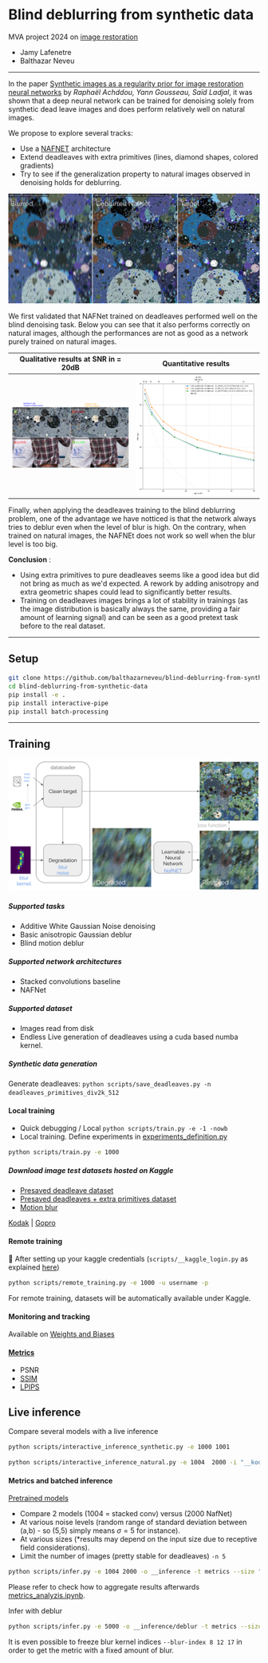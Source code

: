 # Blind deblurring from synthetic data
MVA project 2024 on [image restoration](https://delires.wp.imt.fr/)

- Jamy Lafenetre
- Balthazar Neveu

------

In the paper [Synthetic images as a regularity prior for image
restoration neural networks](https://hal.science/hal-03186499/file/papier_SSVM%20%281%29.pdf) by 
*Raphaël Achddou, Yann Gousseau, Saïd Ladjal*, it was shown that a deep neural network can be trained for denoising solely from synthetic dead leave images and does perform relatively well on natural images. 

We propose to explore several tracks:
- Use a [NAFNET](https://github.com/megvii-research/NAFNet) architecture
- Extend deadleaves with extra primitives (lines, diamond shapes, colored gradients)
- Try to see if the generalization property to natural images observed in denoising holds for deblurring. 



![](illustrations/blind_deblur_teaser_figure.png)


We first validated that NAFNet trained on deadleaves performed well on the blind denoising task. Below you can see that it also performs correctly on natural images, although the performances are not as good as a network purely trained on natural images.

| Qualitative results at SNR in = 20dB | Quantitative results
| :---: | :---: |
| ![](illustrations/deadleaves_vs_natural_with_psnr.png) | ![](illustrations/cross_val_natural.png)


Finally, when applying the deadleaves training to the blind deblurring problem, one of the advantage we have notticed is that the network always tries to deblur even when the level of blur is high. On the contrary, when trained on natural images, the NAFNEt does not work so well when the blur level is too big.

**Conclusion** : 
- Using extra primitives to pure deadleaves seems like a good idea but did not bring as much as we'd expected. A rework by adding anisotropy and extra geometric shapes could lead to significantly better results.
- Training on deadleaves images brings a lot of stability in trainings (as the image distribution is basically always the same, providing a fair amount of learning signal) and can be seen as a good pretext task before to the real dataset. 

------
## Setup

```bash
git clone https://github.com/balthazarneveu/blind-deblurring-from-synthetic-data.git
cd blind-deblurring-from-synthetic-data
pip install -e .
pip install interactive-pipe
pip install batch-processing
```





-------

## Training

![](illustrations/supervised_learning%20_framework_wide.png)

##### Supported tasks
- Additive White Gaussian Noise denoising
- Basic anisotropic Gaussian deblur
- Blind motion deblur

##### Supported network architectures
- Stacked convolutions baseline
- NAFNet 

##### Supported dataset
- Images read from disk
- Endless Live generation of deadleaves using a cuda based numba kernel.


##### Synthetic data generation

Generate deadleaves:  `python scripts/save_deadleaves.py -n  deadleaves_primitives_div2k_512`





#### Local training
- Quick debugging / Local `python scripts/train.py -e -1 -nowb`
- Local training. Define experiments in [experiments_definition.py](src/rstor/learning/experiments_definition.py)
```bash
python scripts/train.py -e 1000
```

##### Download image test datasets hosted on Kaggle


- [Presaved deadleave dataset](https://www.kaggle.com/datasets/balthazarneveu/deadleaves-div2k-512)
- [Presaved deadleaves + extra primitives dataset](https://www.kaggle.com/datasets/balthazarneveu/deadleaves-primitives-div2k-512)  
- [Motion blur](https://www.kaggle.com/datasets/balthazarneveu/motion-blur-kernels)

[Kodak](https://www.kaggle.com/datasets/sherylmehta/kodak-dataset/data) | [Gopro](https://www.kaggle.com/datasets/rahulbhalley/gopro-deblur)

#### Remote training
:key: After setting up your kaggle credentials (`scripts/__kaggle_login.py` as explained [here](https://github.com/balthazarneveu/mva_pepites?tab=readme-ov-file#remote-training))

```bash
python scripts/remote_training.py -e 1000 -u username -p
```
For remote training, datasets will be automatically available under Kaggle.

#### Monitoring and tracking
Available on [Weights and Biases](https://wandb.ai/balthazarneveu/deblur-from-deadleaves)




#### [Metrics](src/rstor/learning/metrics.py)
- PSNR
- [SSIM](https://arxiv.org/abs/2006.13846)
- [LPIPS](https://richzhang.github.io/PerceptualSimilarity/)

## Live inference
Compare several models with a live inference
```bash
python scripts/interactive_inference_synthetic.py -e 1000 1001
```


```bash
python scripts/interactive_inference_natural.py -e 1004  2000 -i "__kodak_dataset/*"
```

#### Metrics and batched inference
[Pretrained models](https://drive.google.com/drive/folders/1HO1FU6hUhezZYD6eDcqKb_pxBM6uLBoV?usp=drive_link)


- Compare 2 models (1004 = stacked conv) versus (2000 NafNet)
- At various noise levels (random range of standard deviation between (a,b) - so (5,5) simply means $\sigma=5$ for instance).
- At various sizes (*results may depend on the input size due to receptive field considerations).
- Limit the number of images (pretty stable for deadleaves) `-n 5`
```bash
python scripts/infer.py -e 1004 2000 -o __inference -t metrics --size "512,512 256,256 128,128" --std-dev "1,1 5,5 10,10 20,20 30,30 40,40 50,50 80,80" -n 5
```


Please refer to check how to aggregate results afterwards [metrics_analyzis.ipynb](scripts/quantitative_results.ipynb).


Infer with deblur
```bash
python scripts/infer.py -e 5000 -o __inference/deblur -t metrics --size "512,512" --std-dev "0,0" -n 2 --traces all --dataset div2k -b
```

It is even possible to freeze blur kernel indices `--blur-index 8 12 17` in order to get the metric with a fixed amount of blur.



